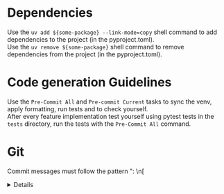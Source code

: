 # Dependencies

Use the `uv add ${some-package} --link-mode=copy` shell command to add dependencies to the project (in the pyproject.toml).  
Use the `uv remove ${some-package}` shell command to remove dependencies from the project (in the pyproject.toml).

# Code generation Guidelines

Use the `Pre-Commit All` and `Pre-commit Current` tasks to sync the venv, apply formatting, run tests and to check yourself.  
After every feature implementation test yourself using pytest tests in the `tests` directory, run the tests with the `Pre-Commit All` command.

# Git

Commit messages must follow the pattern "<type>: <sentence>\n[<details>]", where the <type> is one of [feat, fix], the <sentence> is no more than 60 characters and the <details> are optional.  
Use the `Git add all` task after creating new files to add them to the `pre-commit` context.
